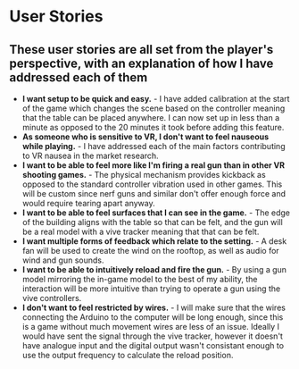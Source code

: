 # User Stories
## These user stories are all set from the player's perspective, with an explanation of how I have addressed each of them

* **I want setup to be quick and easy.** - I have added calibration at the start of the game which changes the scene based on the controller meaning that the table can be placed anywhere. I can now set up in less than a minute as opposed to the 20 minutes it took before adding this feature.
* **As someone who is sensitive to VR, I don't want to feel nauseous while playing.** - I have addressed each of the main factors contributing to VR nausea in the market research.
* **I want to be able to feel more like I'm firing a real gun than in other VR shooting games.** - The physical mechanism provides kickback  as opposed to the standard controller vibration used in other games. This will be custom since nerf guns and similar don't offer enough force and would require tearing apart anyway.
* **I want to be able to feel surfaces that I can see in the game.** - The edge of the building aligns with the table so that can be felt, and the gun will be a real model with a vive tracker meaning that that can be felt.
* **I want multiple forms of feedback which relate to the setting.** - A desk fan will be used to create the wind on the rooftop, as well as audio for wind and gun sounds.
* **I want to be able to intuitively reload and fire the gun.** - By using a gun model mirroring the in-game model to the best of my ability, the interaction will be more intuitive than trying to operate a gun using the vive controllers.
* **I don't want to feel restricted by wires.** - I will make sure that the wires connecting the Arduino to the computer will be long enough, since this is a game without much movement wires are less of an issue. Ideally I would have sent the signal through the vive tracker, however it doesn't have analogue input and the digital output wasn't consistant enough to use the output frequency to calculate the reload position.


